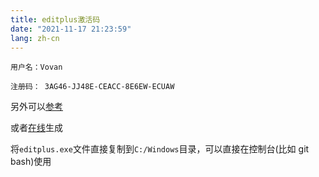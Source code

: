 ```yaml
---
title: editplus激活码
date: "2021-11-17 21:23:59"
lang: zh-cn
---
```


```text
用户名：Vovan

注册码： 3AG46-JJ48E-CEACC-8E6EW-ECUAW
```

另外可以[参考](https://www.jb51.net/article/29250.htm)

或者[在线](http://demon.tw/my-work/editplus-regcode-online.html)生成

将`editplus.exe`文件直接复制到`C:/Windows`目录，可以直接在控制台(比如 git bash)使用
